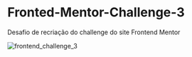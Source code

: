 # Fronted-Mentor-Challenge-3
Desafio de recriação do challenge do site Frontend Mentor

![frontend_challenge_3](https://user-images.githubusercontent.com/108760255/196829419-82a4f09e-6c94-4b9a-a93e-208c44da2b33.png)
